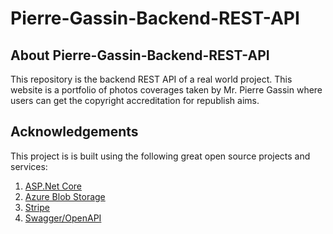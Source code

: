 # Pierre-Gassin-Backend-REST-API
## About Pierre-Gassin-Backend-REST-API
This repository is the backend REST API of a real world project. This website is a portfolio of photos coverages taken by Mr. Pierre Gassin where users can get the copyright accreditation for republish aims.
## Acknowledgements
This project is is built using the following great open source projects and  services:<br />
1. [ASP.Net Core](https://github.com/dotnet/aspnetcore)<br />
2. [Azure Blob Storage](https://azure.microsoft.com/en-us/services/storage/blobs/)<br />
3. [Stripe](https://stripe.com/docs/api)<br />
4. [Swagger/OpenAPI](https://swagger.io/specification/)<br />
